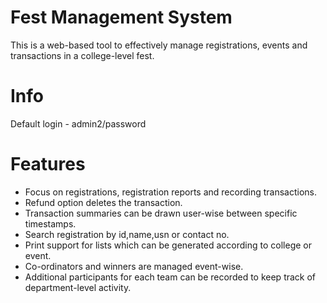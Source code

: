 Fest Management System
======================
This is a web-based tool to effectively manage registrations, events and transactions in a college-level fest. 

Info
====
Default login - admin2/password

Features
========
* Focus on registrations, registration reports and recording transactions.
* Refund option deletes the transaction.
* Transaction summaries can be drawn user-wise between specific timestamps.
* Search registration by id,name,usn or contact no.
* Print support for lists which can be generated according to college or event.
* Co-ordinators and winners are managed event-wise.
* Additional participants for each team can be recorded to keep track of department-level activity.